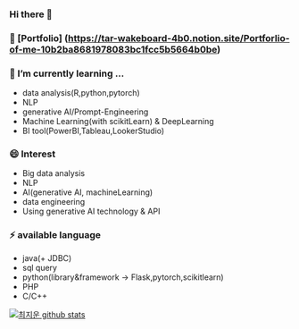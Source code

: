 ### Hi there 👋

<!--
**chlwldns00/chlwldns00** is a ✨ _special_ ✨ repository because its `README.md` (this file) appears on your GitHub profile.

Here are some ideas to get you started:

- 🔭 I’m currently working on ...
- 🌱 I’m currently learning ...
- 👯 I’m looking to collaborate on ...
- 🤔 I’m looking for help with ...
- 💬 Ask me about ...
- 📫 How to reach me: ...
- 😄 Pronouns: ...
- ⚡ Fun fact: ...
-->
### 🔭 [Portfolio] (https://tar-wakeboard-4b0.notion.site/Portforlio-of-me-10b2ba8681978083bc1fcc5b5664b0be)
### 🌱 I’m currently learning ...
- data analysis(R,python,pytorch)
- NLP
- generative AI/Prompt-Engineering
- Machine Learning(with scikitLearn) & DeepLearning 
- BI tool(PowerBI,Tableau,LookerStudio)
### 😄 Interest
- Big data analysis
- NLP
- AI(generative AI, machineLearning)
- data engineering
- Using generative AI technology & API
### ⚡ available language
- java(+ JDBC)
- sql query
- python(library&framework -> Flask,pytorch,scikitlearn)
- PHP
- C/C++

[![최지운 github stats](https://github-readme-stats.vercel.app/api?username=chlwldns00)](https://github.com/anuraghazra/github-readme-stats) 


